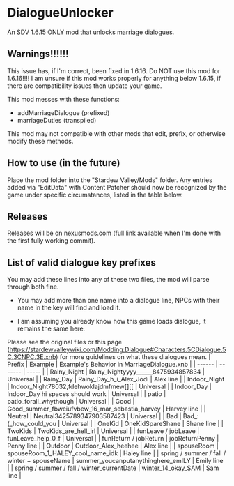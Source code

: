 # DialogueUnlocker
An SDV 1.6.15 ONLY mod that unlocks marriage dialogues.

## Warnings!!!!!!
This issue has, if I'm correct, been fixed in 1.6.16. Do NOT use this mod for 1.6.16!!!!
I am unsure if this mod works properly for anything below 1.6.15, if there are compatibility issues then update your game.

This mod messes with these functions:
- addMarriageDialogue (prefixed)
- marriageDuties (transpiled)

This mod may not compatible with other mods that edit, prefix, or otherwise modify these methods.

## How to use (in the future)
Place the mod folder into the "Stardew Valley/Mods" folder.
Any entries added via "EditData" with Content Patcher should now be recognized by the game under specific circumstances, listed in the table below.

## Releases
Releases will be on nexusmods.com (full link available when I'm done with the first fully working commit).

## List of valid dialogue key prefixes
You may add these lines into any of these two files, the mod will parse through both fine.
- You may add more than one name into a dialogue line, NPCs with their name in the key will find and load it.

- I am assuming you already know how this game loads dialogue, it remains the same here.

Please see the original files or this page (https://stardewvalleywiki.com/Modding:Dialogue#Characters.5CDialogue.5C.3CNPC.3E.xnb) for more guidelines on what these dialogues mean.
| Prefix | Example | Example's Behavior in MarriageDialogue.xnb |
| ------ | ------- | ----- |
| Rainy_Night | Rainy_Nightyyyy______8475934857834 | Universal |
| Rainy_Day | Rainy_Day_h_i_Alex_Jodi | Alex line |
| Indoor_Night | Indoor_Night78032,fdehwoklajdmfmew[][\[ | Universal |
| Indoor_Day | Indoor_Day hi spaces should work | Universal |
| patio | patio_forall_whythough | Universal |
| Good | Good_summer_fbweiufvbew_16_mar_sebastia_harvey | Harvey line |
| Neutral | Neutral3425789347903587423 | Universal |
| Bad | Bad_:(_how_could_you | Universal |
| OneKid | OneKidSpareShane | Shane line |
| TwoKids | TwoKids_are_hell_irl | Universal |
| funLeave / jobLeave | funLeave_help_0_f | Universal |
| funReturn / jobReturn | jobReturnPenny | Penny line |
| Outdoor | Outdoor_Alex_heehee | Alex line |
| spouseRoom | spouseRoom_1_HALEY_cool_name_idk | Haley line |
| spring / summer / fall / winter + spouseName | summer_youcanputanythinghere_emILY | Emily line |
| spring / summer / fall / winter_currentDate | winter_14_okay_SAM | Sam line |
